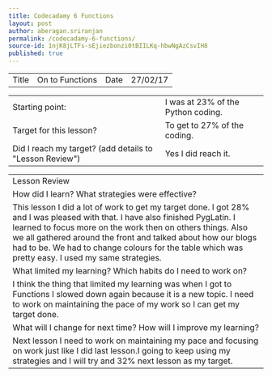 ```yaml
---
title: Codecadamy 6 Functions
layout: post
author: aberagan.sriranjan
permalink: /codecadamy-6-functions/
source-id: 1njK8jLTFs-sEjiezbonzi0tBIILKq-hbwNgAzCsvIH8
published: true
---
```

<table>
  <tr>
    <td>Title</td>
    <td>On to Functions</td>
    <td>Date</td>
    <td>27/02/17</td>
  </tr>
</table>


<table>
  <tr>
    <td>Starting point:</td>
    <td>I was at 23% of the Python coding.</td>
  </tr>
  <tr>
    <td>Target for this lesson?</td>
    <td>To get to 27% of the coding.</td>
  </tr>
  <tr>
    <td>Did I reach my target? 
(add details to "Lesson Review")</td>
    <td>Yes I did reach it. </td>
  </tr>
</table>


<table>
  <tr>
    <td>Lesson Review</td>
  </tr>
  <tr>
    <td>How did I learn? What strategies were effective? </td>
  </tr>
  <tr>
    <td>This lesson I did a lot of work to get my target done. I got 28% and I was pleased with that. I have also finished PygLatin. I learned to focus more on the work then on others things. Also we all gathered around the front and talked about how our blogs had to be. We had to change colours for the table which was pretty easy. I used my same strategies.</td>
  </tr>
  <tr>
    <td>What limited my learning? Which habits do I need to work on? </td>
  </tr>
  <tr>
    <td>I think the thing that limited my learning was when I got to Functions I slowed down again because it is a new topic. I need to work on maintaining the pace of my work so I can get my target done.</td>
  </tr>
  <tr>
    <td>What will I change for next time? How will I improve my learning?</td>
  </tr>
  <tr>
    <td> Next lesson I need to work on maintaining my pace and focusing on work just like I did last lesson.I going to keep using my strategies and I will try and 32% next lesson as my target. </td>
  </tr>
</table>


